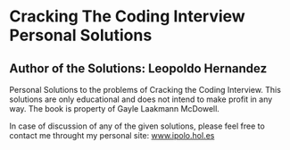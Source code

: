 # Cracking The Coding Interview Personal Solutions

## Author of the Solutions: Leopoldo Hernandez

Personal Solutions to the problems of Cracking the Coding Interview.
This solutions are only educational and does not intend to make profit in any way.
The book is property of Gayle Laakmann McDowell.

In case of discussion of any of the given solutions, please feel free to contact me throught my personal site:
www.ipolo.hol.es
